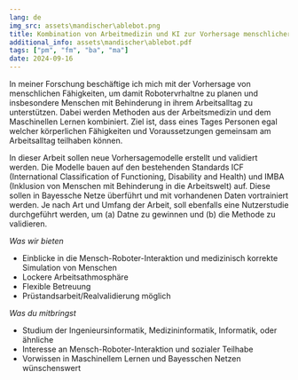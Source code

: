 ```yaml
---
lang: de
img_src: assets\mandischer\ablebot.png
title: Kombination von Arbeitmedizin und KI zur Vorhersage menschlicher Fähigkeiten
additional_info: assets\mandischer\ablebot.pdf
tags: ["pm", "fm", "ba", "ma"]
date: 2024-09-16
---
```


In meiner Forschung beschäftige ich mich mit der Vorhersage von menschlichen Fähigkeiten, um damit Robotervrhaltne zu planen und insbesondere Menschen mit Behinderung in ihrem Arbeitsalltag zu unterstützen. Dabei werden Methoden aus der Arbeitsmedizin und dem Maschinellen Lernen kombiniert. Ziel ist, dass eines Tages Personen egal welcher körperlichen Fähigkeiten und Voraussetzungen gemeinsam am Arbeitsalltag teilhaben können.

In dieser Arbeit sollen neue Vorhersagemodelle erstellt und validiert werden. Die Modelle bauen auf den bestehenden Standards ICF (International Classification of Functioning, Disability and Health) und IMBA (Inklusion von Menschen mit Behinderung in die Arbeitswelt) auf. Diese sollen in Bayessche Netze überführt und mit vorhandenen Daten vortrainiert werden. Je nach Art und Umfang der Arbeit, soll ebenfalls eine Nutzerstudie durchgeführt werden, um (a) Datne zu gewinnen und (b) die Methode zu validieren.


*Was wir bieten*
- Einblicke in die Mensch-Roboter-Interaktion und medizinisch korrekte Simulation von Menschen
- Lockere Arbeitsathmosphäre
- Flexible Betreuung
- Prüstandsarbeit/Realvalidierung möglich

*Was du mitbringst*
- Studium der Ingenieursinformatik, Medizininformatik, Informatik, oder ähnliche
- Interesse an Mensch-Roboter-Interaktion und sozialer Teilhabe
- Vorwissen in Maschinellem Lernen und Bayesschen Netzen wünschenswert
